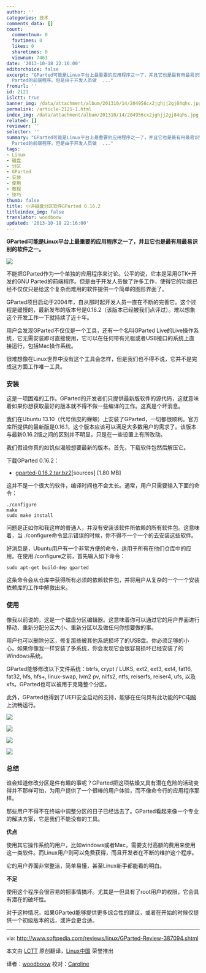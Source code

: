 ```yaml
---
author: ''
categories: 技术
comments_data: []
count:
  commentnum: 0
  favtimes: 0
  likes: 0
  sharetimes: 0
  viewnum: 7463
date: '2013-10-18 22:16:00'
editorchoice: false
excerpt: "GParted可能是Linux平台上最重要的应用程序之一了，并且它也是最有用最易识别的软件之一。\r\n\r\n不能把GParted作为一个单独的应用程序来讨论。公平的说，它本是采用GTK+开发的GNU
  Parted的前端程序。但是由于开发人员做  ..."
fromurl: ''
id: 2121
islctt: true
banner_img: /data/attachment/album/201310/14/204956cx2jghjj2gj84qhs.jpg
permalink: /article-2121-1.html
index_img: /data/attachment/album/201310/14/204956cx2jghjj2gj84qhs.jpg.thumb.jpg
related: []
reviewer: ''
selector: ''
summary: "GParted可能是Linux平台上最重要的应用程序之一了，并且它也是最有用最易识别的软件之一。\r\n\r\n不能把GParted作为一个单独的应用程序来讨论。公平的说，它本是采用GTK+开发的GNU
  Parted的前端程序。但是由于开发人员做  ..."
tags:
- Linux
- 磁盘
- 分区
- GParted
- 安装
- 使用
- 教程
- 技巧
thumb: false
title: 小评磁盘分区软件GParted 0.16.2
titleindex_img: false
translator: woodboow
updated: '2013-10-18 22:16:00'
---
```


**GParted可能是Linux平台上最重要的应用程序之一了，并且它也是最有用最易识别的软件之一。**


 ![](/data/attachment/album/201310/14/204956cx2jghjj2gj84qhs.jpg)


不能把GParted作为一个单独的应用程序来讨论。公平的说，它本是采用GTK+开发的GNU Parted的前端程序。但是由于开发人员做了许多工作，使得它的功能已经不仅仅只是给这个复杂而难用的软件提供一个简单的图形界面了。


GParted项目启动于2004年，自从那时起开发人员一直在不断的完善它。这个过程是缓慢的，最新发布的版本号是0.16.2（该版本已经被我们点评过）。难以想象这个开发工作一下就持续了近十年。


用户会发现GParted不仅仅是一个工具，还有一个名叫GParted Live的Live操作系统，它无需安装即可直接使用，它可以在任何带有光驱或者USB接口的系统上直接运行，包括Mac操作系统。


很难想像在Linux世界中没有这个工具会怎样，但是我们也不得不说，它并不是完成这方面工作唯一工具。


### **安装**


这是一项困难的工作。GParted的开发者们只提供最新版软件的源代码，这就意味着如果你想获取最好的版本就不得不做一些编译的工作。这真是个坏消息。


我们在Ubuntu 13.10（代号俏皮的蝾螈）上安装了GParted，一切都很顺利。官方库所提供的最新版是0.16.1，这个版本应该可以满足大多数用户的需求了。该版本与最新0.16.2版之间的区别并不明显，只是在一些设置上有所改动。


我们假设你真的如饥似渴般想要最新的版本。首先，下载软件包然后解压它。


下载GParted 0.16.2：


* [gparted-0.16.2.tar.bz2](http://sourceforge.net/projects/gparted/files/gparted/gparted-0.16.2/gparted-0.16.2.tar.bz2/download)[sources] [1.80 MB]


这并不是一个很大的软件，编译时间也不会太长。通常，用户只需要输入下面的命令：



```
./configure
make
sudo make install
```

问题是正如你和我这样的普通人，并没有安装该软件所依赖的所有软件包。这意味着，当 ./configure命令显示错误的时候，你不得不一个一个的去安装这些软件。


好消息是，Ubuntu用户有一个非常方便的命令，适用于所有在他们仓库中的应用。在使用./configure之前，首先输入如下命令：



```
sudo apt-get build-dep gparted
```

这条命令会从仓库中获得所有必须的依赖软件包，并将用户从复杂的一个一个安装依赖库的工作中解救出来。


### **使用**


像我以前说的，这是一个磁盘分区编辑器。这意味着你可以通过它的用户界面进行移动、重新分配分区大小、重新分区以及做任何你想要做的事。


用户也可以删除分区，修复那些被其他系统损坏了的USB盘。你必须足够的小心。如果你像我一样安装了多系统，你会发现它会很容易损坏已经安装了的Windows系统。


GParted能够修改以下文件系统：btrfs, crypt / LUKS, ext2, ext3, ext4, fat16, fat32, hfs, hfs+, linux-swap, lvm2 pv, nilfs2, ntfs, reiserfs, reiser4, ufs, 以及 xfs。GParted也可以被用于克隆整个分区。


此外，GParted也得到了UEFI安全启动的支持，能够在任何具有此功能的PC电脑上流畅运行。


 ![](/data/attachment/album/201310/14/204956cx2jghjj2gj84qhs.jpg)


![](/data/attachment/album/201310/14/2049581f1qegb3n2qfepbb.jpg)


 ![](/data/attachment/album/201310/14/205004t6fsh9mh0h89q0xu.jpg)


 ![](/data/attachment/album/201310/14/20500771ul10uj7v21p2dw.jpg)


### **总结**


谁会知道修改分区是件有趣的事呢？GParted把这项枯燥又具有潜在危险的活动变得并不那样可怕，为用户提供了一个很棒的用户体验，而不像命令行的应用程序那样。


那些用户不得不在终端中调整分区的日子已经远去了。GParted看起来像一个专业的解决方案，它是我们不能没有的工具。


**优点**


使用其它操作系统的用户，比如windows或者Mac，需要支付高额的费用来使用这一类软件。而Linux用户则可以免费获得，而且开发者在不断的维护这个程序。


它的用户界面非常整洁，简单易懂，甚至Linux新手都能看的明白。


**不足**


使用这个程序会很容易的把事情搞坏。尤其是一但具有了root用户的权限，它会具有潜在的破坏性。


对于这种情况，如果GParted能够提供更多综合性的建议，或者在开始的时候仅提供一个初级版本的话，或许会更合适。 




---


 


via: <http://www.softpedia.com/reviews/linux/GParted-Review-387094.shtml>


本文由 [LCTT](https://github.com/LCTT/TranslateProject) 原创翻译，[Linux中国](http://linux.cn/) 荣誉推出


译者：[woodboow](https://github.com/woodboow) 校对：[Caroline](https://github.com/carolinewuyan)